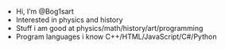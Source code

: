 - Hi, I’m @Bog1sart
- Interested in physics and history
- Stuff i am good at physics/math/history/art/programming
- Program languages i know C++/HTML/JavaScript/C#/Python
<!---
Bog1sart/Bog1sart is a ✨ special ✨ repository because its `README.md` (this file) appears on your GitHub profile.
You can click the Preview link to take a look at your changes.
--->
